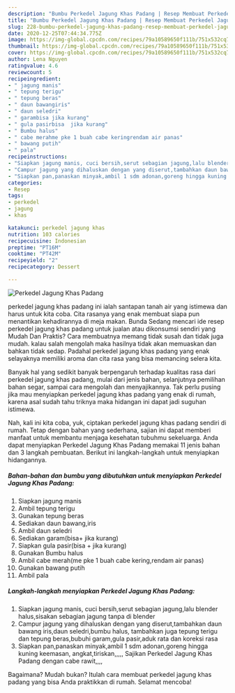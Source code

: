 ```yaml
---
description: "Bumbu Perkedel Jagung Khas Padang | Resep Membuat Perkedel Jagung Khas Padang Yang Lezat"
title: "Bumbu Perkedel Jagung Khas Padang | Resep Membuat Perkedel Jagung Khas Padang Yang Lezat"
slug: 228-bumbu-perkedel-jagung-khas-padang-resep-membuat-perkedel-jagung-khas-padang-yang-lezat
date: 2020-12-25T07:44:34.775Z
image: https://img-global.cpcdn.com/recipes/79a10589650f111b/751x532cq70/perkedel-jagung-khas-padang-foto-resep-utama.jpg
thumbnail: https://img-global.cpcdn.com/recipes/79a10589650f111b/751x532cq70/perkedel-jagung-khas-padang-foto-resep-utama.jpg
cover: https://img-global.cpcdn.com/recipes/79a10589650f111b/751x532cq70/perkedel-jagung-khas-padang-foto-resep-utama.jpg
author: Lena Nguyen
ratingvalue: 4.6
reviewcount: 5
recipeingredient:
- " jagung manis"
- " tepung terigu"
- " tepung beras"
- " daun bawangiris"
- " daun seledri"
- " garambisa jika kurang"
- " gula pasirbisa  jika kurang"
- " Bumbu halus"
- " cabe merahme pke 1 buah cabe keringrendam air panas"
- " bawang putih"
- " pala"
recipeinstructions:
- "Siapkan jagung manis, cuci bersih,serut sebagian jagung,lalu blender halus,sisakan sebagian jagung tanpa di blender"
- "Campur jagung yang dihaluskan dengan yang diserut,tambahkan daun bawang iris,daun seledri,bumbu halus, tambahkan juga tepung terigu dan tepung beras,bubuhi garam,gula pasir,aduk rata dan koreksi rasa"
- "Siapkan pan,panaskan minyak,ambil 1 sdm adonan,goreng hingga kuning keemasan, angkat,tiriskan,,,,, Sajikan Perkedel Jagung Khas Padang dengan cabe rawit,,,,"
categories:
- Resep
tags:
- perkedel
- jagung
- khas

katakunci: perkedel jagung khas 
nutrition: 103 calories
recipecuisine: Indonesian
preptime: "PT16M"
cooktime: "PT42M"
recipeyield: "2"
recipecategory: Dessert

---
```



![Perkedel Jagung Khas Padang](https://img-global.cpcdn.com/recipes/79a10589650f111b/751x532cq70/perkedel-jagung-khas-padang-foto-resep-utama.jpg)


perkedel jagung khas padang ini ialah santapan tanah air yang istimewa dan harus untuk kita coba. Cita rasanya yang enak membuat siapa pun menantikan kehadirannya di meja makan.
Bunda Sedang mencari ide resep perkedel jagung khas padang untuk jualan atau dikonsumsi sendiri yang Mudah Dan Praktis? Cara membuatnya memang tidak susah dan tidak juga mudah. kalau salah mengolah maka hasilnya tidak akan memuaskan dan bahkan tidak sedap. Padahal perkedel jagung khas padang yang enak selayaknya memiliki aroma dan cita rasa yang bisa memancing selera kita.

Banyak hal yang sedikit banyak berpengaruh terhadap kualitas rasa dari perkedel jagung khas padang, mulai dari jenis bahan, selanjutnya pemilihan bahan segar, sampai cara mengolah dan menyajikannya. Tak perlu pusing jika mau menyiapkan perkedel jagung khas padang yang enak di rumah, karena asal sudah tahu triknya maka hidangan ini dapat jadi suguhan istimewa.




Nah, kali ini kita coba, yuk, ciptakan perkedel jagung khas padang sendiri di rumah. Tetap dengan bahan yang sederhana, sajian ini dapat memberi manfaat untuk membantu menjaga kesehatan tubuhmu sekeluarga. Anda dapat menyiapkan Perkedel Jagung Khas Padang memakai 11 jenis bahan dan 3 langkah pembuatan. Berikut ini langkah-langkah untuk menyiapkan hidangannya.

<!--inarticleads1-->

##### Bahan-bahan dan bumbu yang dibutuhkan untuk menyiapkan Perkedel Jagung Khas Padang:

1. Siapkan  jagung manis
1. Ambil  tepung terigu
1. Gunakan  tepung beras
1. Sediakan  daun bawang,iris
1. Ambil  daun seledri
1. Sediakan  garam(bisa+ jika kurang)
1. Siapkan  gula pasir(bisa + jika kurang)
1. Gunakan  Bumbu halus
1. Ambil  cabe merah(me pke 1 buah cabe kering,rendam air panas)
1. Gunakan  bawang putih
1. Ambil  pala




<!--inarticleads2-->

##### Langkah-langkah menyiapkan Perkedel Jagung Khas Padang:

1. Siapkan jagung manis, cuci bersih,serut sebagian jagung,lalu blender halus,sisakan sebagian jagung tanpa di blender
1. Campur jagung yang dihaluskan dengan yang diserut,tambahkan daun bawang iris,daun seledri,bumbu halus, tambahkan juga tepung terigu dan tepung beras,bubuhi garam,gula pasir,aduk rata dan koreksi rasa
1. Siapkan pan,panaskan minyak,ambil 1 sdm adonan,goreng hingga kuning keemasan, angkat,tiriskan,,,,, Sajikan Perkedel Jagung Khas Padang dengan cabe rawit,,,,




Bagaimana? Mudah bukan? Itulah cara membuat perkedel jagung khas padang yang bisa Anda praktikkan di rumah. Selamat mencoba!
